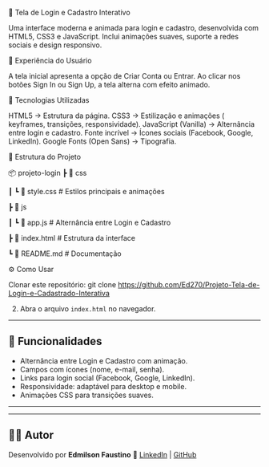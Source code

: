 🔐 Tela de Login e Cadastro Interativo

Uma interface moderna e animada para login e cadastro, desenvolvida com HTML5, CSS3 e JavaScript.
Inclui animações suaves, suporte a redes sociais e design responsivo.

📸 Experiência do Usuário

A tela inicial apresenta a opção de Criar Conta ou Entrar.
Ao clicar nos botões Sign In ou Sign Up, a tela alterna com efeito animado.

🚀 Tecnologias Utilizadas

HTML5 → Estrutura da página.
CSS3 → Estilização e animações ( keyframes, transições, responsividade).
JavaScript (Vanilla) → Alternância entre login e cadastro.
Fonte incrível → Ícones sociais (Facebook, Google, LinkedIn).
Google Fonts (Open Sans) → Tipografia.

📂 Estrutura do Projeto

📦 projeto-login
┣ 📂 css

┃ ┗ 📜 style.css     # Estilos principais e animações

┣ 📂 js

┃ ┗ 📜 app.js        # Alternância entre Login e Cadastro

┣ 📜 index.html       # Estrutura da interface

┗ 📜 README.md        # Documentação

⚙️ Como Usar

Clonar este repositório:
git clone https://github.com/Ed270/Projeto-Tela-de-Login-e-Cadastrado-Interativa

2. Abra o arquivo `index.html` no navegador.

---

## 🎨 Funcionalidades

* Alternância entre Login e Cadastro com animação.
* Campos com ícones (nome, e-mail, senha).
* Links para login social (Facebook, Google, LinkedIn).
* Responsividade: adaptável para desktop e mobile.
* Animações CSS para transições suaves.

---




---

## 👨‍💻 Autor

Desenvolvido por **Edmilson Faustino** 🚀
[LinkedIn](https://www.linkedin.com/in/faustinoit) | [GitHub](https://github.com/Ed270)
